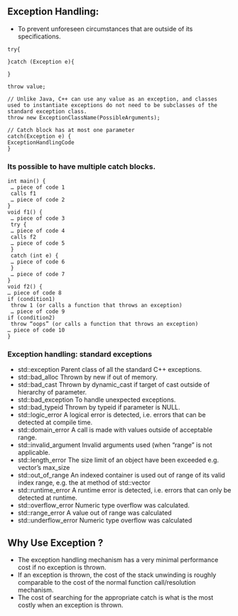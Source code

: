 ## Exception Handling:

- To prevent unforeseen circumstances that are outside of its specifications.

```
try{
    
}catch (Exception e){
    
}

throw value;

// Unlike Java, C++ can use any value as an exception, and classes used to instantiate exceptions do not need to be subclasses of the standard exception class.
throw new ExceptionClassName(PossibleArguments);

// Catch block has at most one parameter
catch(Exception e) {
ExceptionHandlingCode
}
```

### Its possible to have multiple catch blocks.

```
int main() {
 … piece of code 1
 calls f1
 … piece of code 2
}
void f1() {
 … piece of code 3
 try {
 … piece of code 4
 calls f2
 … piece of code 5
 }
 catch (int e) {
 … piece of code 6
 }
 … piece of code 7
}
void f2() {
… piece of code 8
if (condition1)
 throw 1 (or calls a function that throws an exception)
 … piece of code 9
if (condition2)
 throw “oops” (or calls a function that throws an exception)
… piece of code 10
}
```

### Exception handling: standard exceptions
- std::exception Parent class of all the standard C++ exceptions.
- std::bad_alloc Thrown by new if out of memory.
- std::bad_cast Thrown by dynamic_cast if target of cast outside of hierarchy of parameter.
- std::bad_exception To handle unexpected exceptions.
- std::bad_typeid Thrown by typeid if parameter is NULL.
- std::logic_error A logical error is detected, i.e. errors that can be detected at compile time.
- std::domain_error A call is made with values outside of acceptable range.
- std::invalid_argument Invalid arguments used (when “range” is not applicable.
- std::length_error The size limit of an object have been exceeded e.g. vector’s max_size
- std::out_of_range An indexed container is used out of range of its valid index range, e.g. the at method of std::vector
- std::runtime_error A runtime error is detected, i.e. errors that can only be detected at runtime.
- std::overflow_error Numeric type overflow was calculated.
- std::range_error A value out of range was calculated
- std::underflow_error Numeric type overflow was calculated

## Why Use Exception ?

- The exception handling mechanism has a very minimal performance cost if no exception is thrown.
- If an exception is thrown, the cost of the stack unwinding is roughly comparable to the cost of the normal function call/resolution mechanism.
- The cost of searching for the appropriate catch is what is the most costly when an exception is thrown.

